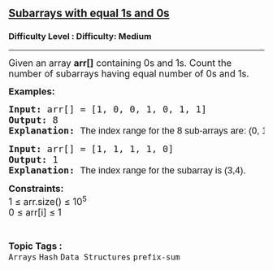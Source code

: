 <h2><a href="https://www.geeksforgeeks.org/problems/count-subarrays-with-equal-number-of-1s-and-0s-1587115620/1?page=2&sortBy=submissions">Subarrays with equal 1s and 0s</a></h2><h3>Difficulty Level : Difficulty: Medium</h3><hr><div class="problems_problem_content__Xm_eO"><p><span style="font-size: 18px;">Given an array <strong>arr[]</strong> containing 0s and 1s. Count the number of subarrays having equal number of 0s and 1s. </span></p>
<p><strong><span style="font-size: 18px;">Examples:</span></strong></p>
<pre><strong><span style="font-size: 18px;">Input: </span></strong><span style="font-size: 18px;">arr[] = [1, 0, 0, 1, 0, 1, 1]
<strong>Output: </strong>8<strong>
Explanation: </strong></span><span style="font-family: arial,helvetica,sans-serif;"><span style="font-size: 18px;">The index range for the 8 sub-arrays are: (</span></span><span style="font-family: arial,helvetica,sans-serif;"><span style="font-size: 18px;">0, 1), (2, 3), (0, 3), (3, 4), (4, 5) ,</span></span><span style="font-family: arial,helvetica,sans-serif;"><span style="font-size: 18px;">(2, 5), (0, 5), (1, 6)</span></span></pre>
<pre><strong><span style="font-size: 18px;">Input: </span></strong><span style="font-size: 18px;">arr[] = [1, 1, 1, 1, 0]
<strong>Output: </strong>1<strong>
Explanation: </strong></span><span style="font-family: arial,helvetica,sans-serif;"><span style="font-size: 18px;">The index range for the subarray is (3,4).</span></span></pre>
<p><span style="font-size: 18px;"><strong>Constraints:</strong><br>1 ≤ arr.size() ≤ 10<sup>5</sup><br>0 ≤ arr[i] ≤ 1</span></p></div><br><p><span style=font-size:18px><strong>Topic Tags : </strong><br><code>Arrays</code>&nbsp;<code>Hash</code>&nbsp;<code>Data Structures</code>&nbsp;<code>prefix-sum</code>&nbsp;